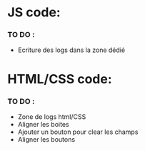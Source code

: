 # JS code:

### TO DO :
- Ecriture des logs dans la zone dédié


# HTML/CSS code:

### TO DO :
- Zone de logs html/CSS
- Aligner les boites
- Ajouter un bouton pour clear les champs
- Aligner les boutons